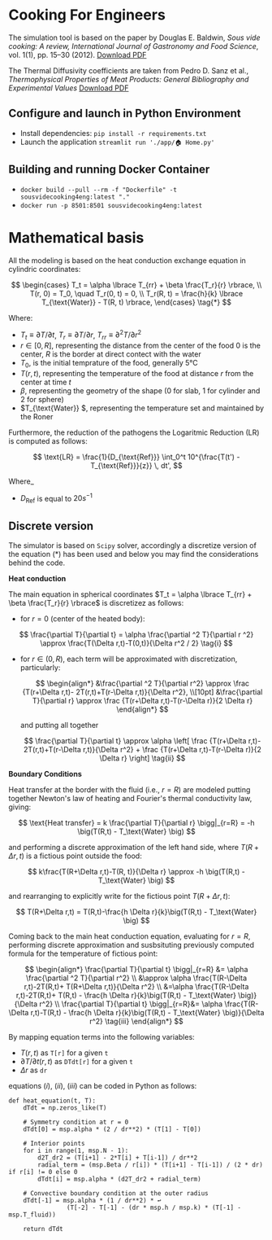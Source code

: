 # Cooking For Engineers

The simulation tool is based on the paper by Douglas E. Baldwin, _Sous vide cooking: A review, International Journal of Gastronomy and Food Science_, vol. 1(1), pp. 15–30 (2012). [Download PDF](https://douglasbaldwin.com/Baldwin-IJGFS-Preprint.pdf)

The Thermal Diffusivity coefficients are taken from Pedro D. Sanz et al., 
_Thermophysical Properties of Meat Products: General Bibliography and Experimental Values_ [Download PDF](https://www.researchgate.net/publication/286657774)

## Configure and launch in Python Environment

* Install dependencies: `pip install -r requirements.txt`
* Launch the application `streamlit run './app/🏠 Home.py'`

## Building and running Docker Container
* `docker build --pull --rm -f "Dockerfile" -t sousvidecooking4eng:latest "."`
* `docker run -p 8501:8501 sousvidecooking4eng:latest`



# Mathematical basis

All the modeling is based on the heat conduction exchange equation in cylindric coordinates:

$$ 
\begin{cases}
T_t = \alpha \lbrace T_{rr} + \beta \frac{T_r}{r} \rbrace, \\
T(r, 0) = T_0, \quad T_r(0, t) = 0, \\
T_r(R, t) = \frac{h}{k} \lbrace T_{\text{Water}} - T(R, t) \rbrace,
\end{cases} \tag{*}
$$
 
Where: 
* $T_t \equiv \partial T / \partial t$, $T_r \equiv \partial T / \partial r$, $T_{rr} \equiv \partial ^2 T/\partial r^2$
* $r \in [0,R]$, representing the distance from the center of the food $0$ is the center, $R$ is the border at direct contect with the water
* $T_0$, is the initial temprature of the food, generally 5°C  
* $T(r,t)$, representing the temperature of the food at distance $r$ from the center at time $t$
* $\beta$, representing the geometry of the shape ($0$ for slab, $1$ for cylinder and $2$ for sphere)
* $T_{\text{Water}} $, representing the temperature set and maintained by the Roner

Furthermore, the reduction of the pathogens the Logaritmic Reduction (LR) is computed as follows:

$$
\text{LR} = \frac{1}{D_{\text{Ref}}} \int_0^t 10^{\frac{T(t') - T_{\text{Ref}}}{z}} \, dt',
$$

Where_
* $D_{\text{Ref}}$ is equal to $20s^{-1}$  

## Discrete version

The simulator is based on `Scipy` solver, accordingly a discretize version of the equation $(*)$ has been used and below you may find the considerations behind the code.

**Heat conduction**

The main equation in spherical coordinates $T_t = \alpha \lbrace T_{rr} + \beta \frac{T_r}{r} \rbrace$ is discretizez as follows:

* for $r=0$ (center of the heated body):

$$
\frac{\partial T}{\partial t} = \alpha \frac{\partial ^2 T}{\partial r ^2} \approx \frac{T(\Delta r,t)-T(0,t)}{\Delta r^2 / 2} \tag{i}
$$

*   for $r\in (0,R)$, each term will be approximated with discretization, particularly:

    $$
    \begin{align*}
    &\frac{\partial ^2 T}{\partial r^2} \approx \frac {T(r+\Delta r,t)- 2T(r,t)+T(r-\Delta r,t)}{\Delta r^2},  \\[10pt]
    &\frac{\partial T}{\partial r} \approx \frac {T(r+\Delta r,t)-T(r-\Delta r)}{2 \Delta r}
    \end{align*}
    $$

    and putting all together

    $$
    \frac{\partial T}{\partial t} \approx \alpha \left[ \frac {T(r+\Delta r,t)- 2T(r,t)+T(r-\Delta r,t)}{\Delta r^2} + \frac {T(r+\Delta r,t)-T(r-\Delta r)}{2 \Delta r} \right] \tag{ii}
    $$

**Boundary Conditions**

Heat transfer at the border with the fluid (i.e., $r=R$) are modeled putting together Newton's law of heating and Fourier's thermal conductivity law, giving:

$$
\text{Heat transfer} = k \frac{\partial T}{\partial r} \bigg|_{r=R} = -h \big(T(R,t) - T_\text{Water} \big)
$$

and performing a discrete approximation of the left hand side, where $T(R+\Delta r,t)$ is a fictious point outside the food:

$$
k\frac{T(R+\Delta r,t)-T(R, t)}{\Delta r} \approx -h \big(T(R,t) - T_\text{Water} \big)
$$

and rearranging to explicitly write for the fictious point $T(R+\Delta r,t)$:

$$
T(R+\Delta r,t) = T(R,t)-\frac{h \Delta r}{k}\big(T(R,t) - T_\text{Water} \big)
$$

Coming back to the main heat conduction equation, evaluating for $r=R$, performing discrete approximation and susbsituting previously computed formula for the temperature of fictious point:

$$
\begin{align*}
\frac{\partial T}{\partial t} \bigg|_{r=R} &= \alpha \frac{\partial ^2 T}{\partial r^2} \\
&\approx \alpha \frac{T(R-\Delta r,t)-2T(R,t)+ T(R+\Delta r,t)}{\Delta r^2} \\
&=\alpha \frac{T(R-\Delta r,t)-2T(R,t)+ T(R,t) - \frac{h \Delta r}{k}\big(T(R,t) - T_\text{Water} \big)}{\Delta r^2} \\
\frac{\partial T}{\partial t} \bigg|_{r=R}&= \alpha \frac{T(R-\Delta r,t)-T(R,t) - \frac{h \Delta r}{k}\big(T(R,t) - T_\text{Water} \big)}{\Delta r^2} \tag{iii}
\end{align*}
$$

By mapping equation terms into the following variables:

* $T(r,t)$ as `T[r]` for a given `t`
* $\partial T / \partial t (r,t)$ as `DTdt[r]` for a given `t`
* $\Delta r$ as `dr`

equations $(i)$, $(ii)$, $(iii)$ can be coded in Python as follows:

```
def heat_equation(t, T):
    dTdt = np.zeros_like(T)
    
    # Symmetry condition at r = 0
    dTdt[0] = msp.alpha * (2 / dr**2) * (T[1] - T[0])

    # Interior points
    for i in range(1, msp.N - 1):
        d2T_dr2 = (T[i+1] - 2*T[i] + T[i-1]) / dr**2
        radial_term = (msp.Beta / r[i]) * (T[i+1] - T[i-1]) / (2 * dr) if r[i] != 0 else 0
        dTdt[i] = msp.alpha * (d2T_dr2 + radial_term)
    
    # Convective boundary condition at the outer radius
    dTdt[-1] = msp.alpha * (1 / dr**2) * ↩
                (T[-2] - T[-1] - (dr * msp.h / msp.k) * (T[-1] - msp.T_fluid))
    
    return dTdt
```
